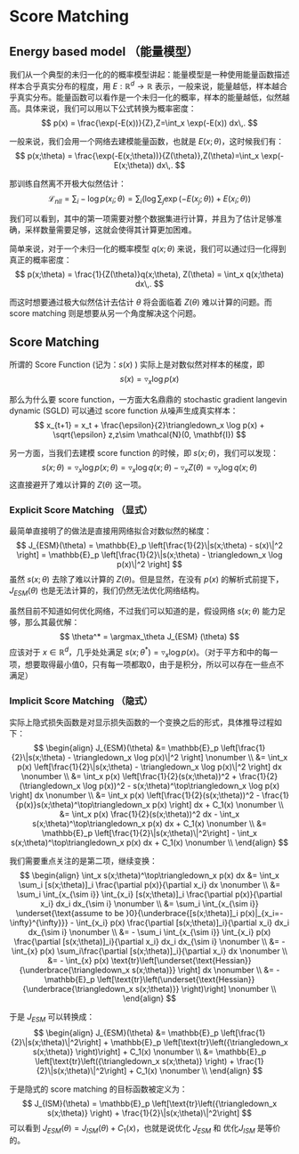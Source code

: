 # Score Matching

## Energy based model （能量模型）
我们从一个典型的未归一化的的概率模型讲起：能量模型是一种使用能量函数描述样本合乎真实分布的程度，用 $E:\mathbb{R}^{d} \to \mathbb{R}$ 表示，一般来说，能量越低，样本越合乎真实分布。能量函数可以看作是一个未归一化的概率，样本的能量越低，似然越高。具体来说，我们可以用以下公式转换为概率密度：
$$
p(x) = \frac{\exp(-E(x))}{Z},Z=\int_x \exp(-E(x)) dx\,. 
$$

一般来说，我们会用一个网络去建模能量函数，也就是 $E(x;\theta)$，这时候我们有：
$$
p(x;\theta) = \frac{\exp(-E(x;\theta))}{Z(\theta)},Z(\theta)=\int_x \exp(-E(x;\theta)) dx\,. 
$$

那训练自然离不开极大似然估计：
$$
\mathcal{L}_{nll} = \sum_{i} - \log p(x_i;\theta) = \sum_{i} \left(\log \sum_{j} \exp(-E(x_j;\theta)) + E(x_i; \theta) \right)
$$

我们可以看到，其中的第一项需要对整个数据集进行计算，并且为了估计足够准确，采样数量需要足够，这就会使得其计算更加困难。

简单来说，对于一个未归一化的概率模型 $q(x;\theta)$ 来说，我们可以通过归一化得到真正的概率密度：
$$
p(x;\theta) = \frac{1}{Z(\theta)}q(x;\theta), Z(\theta) = \int_x q(x;\theta) dx\,.
$$

而这时想要通过极大似然估计去估计 $\theta$ 将会面临着 $Z(\theta)$ 难以计算的问题。而 score matching 则是想要从另一个角度解决这个问题。

## Score Matching
所谓的 Score Function (记为：$s(x)$ ) 实际上是对数似然对样本的梯度，即
$$
s(x) = \triangledown_x \log p(x)
$$

那么为什么要 score function，一方面大名鼎鼎的 stochastic gradient langevin dynamic (SGLD) 可以通过 score function 从噪声生成真实样本：
$$
x_{t+1} = x_t + \frac{\epsilon}{2}\triangledown_x \log p(x) + \sqrt{\epsilon} z,z\sim \mathcal{N}(0, \mathbf{I})
$$

另一方面，当我们去建模 score function 的时候，即 $s(x;\theta)$，我们可以发现：
$$
s(x;\theta) = \triangledown_x \log p(x;\theta) = \triangledown_x \log q(x;\theta) - \triangledown_x Z(\theta) = \triangledown_x \log q(x;\theta)
$$
这直接避开了难以计算的 $Z(\theta)$ 这一项。

### Explicit Score Matching （显式）
最简单直接明了的做法是直接用网络拟合对数似然的梯度：
$$
J_{ESM}(\theta) =  \mathbb{E}_p \left[\frac{1}{2}\|s(x;\theta) - s(x)\|^2 \right] = \mathbb{E}_p \left[\frac{1}{2}\|s(x;\theta) - \triangledown_x \log p(x)\|^2 \right]
$$
虽然 $s(x;\theta)$ 去除了难以计算的 $Z(\theta)$。但是显然，在没有 $p(x)$ 的解析式前提下，$J_{ESM}(\theta)$ 也是无法计算的，我们仍然无法优化网络结构。

虽然目前不知道如何优化网络，不过我们可以知道的是，假设网络 $s(x;\theta)$ 能力足够，那么其最优解：
$$
\theta^* = \argmax_\theta J_{ESM} (\theta)
$$
应该对于 $x\in\mathbb{R}^d$，几乎处处满足 $s(x;\theta^*)=\triangledown_x\log p(x)$。（对于平方和中的每一项，想要取得最小值0，只有每一项都取0，由于是积分，所以可以存在一些点不满足）

### Implicit Score Matching （隐式）
实际上隐式损失函数是对显示损失函数的一个变换之后的形式，具体推导过程如下：
$$
\begin{align}
J_{ESM}(\theta) &= \mathbb{E}_p \left[\frac{1}{2}\|s(x;\theta) - \triangledown_x \log p(x)\|^2 \right] \nonumber \\
&= \int_x p(x) \left[\frac{1}{2}\|s(x;\theta) - \triangledown_x \log p(x)\|^2 \right] dx \nonumber \\
&= \int_x p(x) \left[\frac{1}{2}(s(x;\theta))^2 + \frac{1}{2}(\triangledown_x \log p(x))^2 - s(x;\theta)^\top\triangledown_x \log p(x) \right] dx \nonumber \\
&= \int_x p(x) \left[\frac{1}{2}(s(x;\theta))^2 - \frac{1}{p(x)}s(x;\theta)^\top\triangledown_x p(x) \right] dx + C_1(x) \nonumber \\
&= \int_x p(x) \frac{1}{2}(s(x;\theta))^2 dx - \int_x s(x;\theta)^\top\triangledown_x p(x) dx + C_1(x) \nonumber \\
&= \mathbb{E}_p \left[\frac{1}{2}\|s(x;\theta)\|^2\right] - \int_x s(x;\theta)^\top\triangledown_x p(x) dx + C_1(x) \nonumber \\
\end{align}
$$

我们需要重点关注的是第二项，继续变换：
$$
\begin{align}
\int_x s(x;\theta)^\top\triangledown_x p(x) dx &= \int_x \sum_i [s(x;\theta)]_i \frac{\partial p(x)}{\partial x_i} dx \nonumber \\
&=  \sum_i \int_{x_{\sim i}} \int_{x_i} [s(x;\theta)]_i \frac{\partial p(x)}{\partial x_i} dx_i dx_{\sim i} \nonumber \\
&=  \sum_i \int_{x_{\sim i}} \underset{\text{assume to be }0}{\underbrace{[s(x;\theta)]_i p(x)|_{x_i=-\infty}^{\infty}}} - \int_{x_i} p(x) \frac{\partial [s(x;\theta)]_i}{\partial x_i} dx_i dx_{\sim i} \nonumber \\
&=  -  \sum_i \int_{x_{\sim i}} \int_{x_i} p(x) \frac{\partial [s(x;\theta)]_i}{\partial x_i} dx_i dx_{\sim i} \nonumber \\
&=  - \int_{x} p(x) \sum_i\frac{\partial [s(x;\theta)]_i}{\partial x_i} dx \nonumber \\
&=  - \int_{x} p(x) \text{tr}\left[\underset{\text{Hessian}}{\underbrace{\triangledown_x s(x;\theta)}} \right] dx \nonumber \\
&=  - \mathbb{E}_p \left[\text{tr}\left(\underset{\text{Hessian}}{\underbrace{\triangledown_x s(x;\theta)}} \right)\right] \nonumber \\
\end{align}
$$

于是 $J_{ESM}$ 可以转换成：
$$
\begin{align}
J_{ESM}(\theta) &= \mathbb{E}_p \left[\frac{1}{2}\|s(x;\theta)\|^2\right] + \mathbb{E}_p \left[\text{tr}\left({\triangledown_x s(x;\theta)} \right)\right] + C_1(x) \nonumber \\
&= \mathbb{E}_p \left[\text{tr}\left({\triangledown_x s(x;\theta)} \right) + \frac{1}{2}\|s(x;\theta)\|^2\right] + C_1(x) \nonumber \\
\end{align}
$$

于是隐式的 score matching 的目标函数被定义为：
$$
J_{ISM}(\theta) = \mathbb{E}_p \left[\text{tr}\left({\triangledown_x s(x;\theta)} \right) + \frac{1}{2}\|s(x;\theta)\|^2\right]
$$
可以看到 $J_{ESM}(\theta) = J_{ISM}(\theta) + C_1(x)$，也就是说优化 $J_{ESM}$ 和 优化$J_{ISM}$ 是等价的。